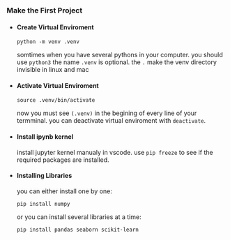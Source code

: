 ### Make the First Project


* #### Create Virtual Enviroment
    ```
    python -m venv .venv
    ```
    somtimes when you have several pythons in your computer. you should use ```python3```
    the name ```.venv``` is optional. the ```.``` make the venv directory invisible in linux and mac

* #### Activate Virtual Enviroment
    ```
    source .venv/bin/activate
    ```
    now you must see ```(.venv)``` in the begining of every line of your termminal. you can deactivate virtual enviroment with ```deactivate```.

* #### Install ipynb kernel
    install jupyter kernel manualy in vscode.
    use ```pip freeze``` to see if the required packages are installed.

* #### Installing Libraries
    you can either install one by one:
    ```
    pip install numpy
    ```
    or you can install several libraries at a time:
    ```
    pip install pandas seaborn scikit-learn
    ```
